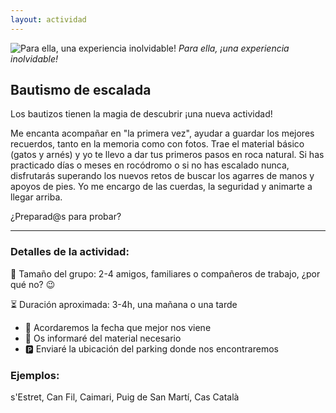 ```yaml
---
layout: actividad
---
```


![Para ella, una experiencia inolvidable!](./../assets/img/bautismo.jpg)
*Para ella, ¡una experiencia inolvidable!*

## Bautismo de escalada

Los bautizos tienen la magia de descubrir ¡una nueva actividad!

Me encanta acompañar en "la primera vez", ayudar a guardar los mejores recuerdos, tanto en la memoria como con fotos.
Trae el material básico (gatos y arnés) y yo te llevo a dar tus primeros pasos en roca natural. Si has practicado días o meses en rocódromo o si no has escalado nunca, disfrutarás superando los nuevos retos de buscar los agarres de manos y apoyos de pies. Yo me encargo de las cuerdas, la seguridad y animarte a llegar arriba.

¿Preparad@s para probar?

* * *

### Detalles de la actividad:<br>
👥 Tamaño del grupo: 2-4 amigos, familiares o compañeros de trabajo, ¿por qué no? 😉

⏳ Duración aproximada: 3-4h, una mañana o una tarde

*	📅 Acordaremos la fecha que mejor nos viene
*	🎒 Os informaré del material necesario
*	🅿️ Enviaré la ubicación del parking donde nos encontraremos

### Ejemplos:<br>
s'Estret, Can Fil, Caimari, Puig de San Martí, Cas Català

